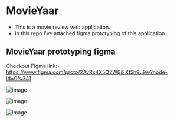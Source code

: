 # MovieYaar
- This is a movie review web application.
- In this repo I've attached figma prototyping of this application. 

## MovieYaar prototyping figma
Checkout Figma link:- https://www.figma.com/proto/2AvRx4X5Q2WBjFXt5h9u9w?node-id=0%3A1


![image](https://user-images.githubusercontent.com/95637428/235688314-78e7e405-ba96-4cf8-b6cd-c82d95ffd42f.png)

![image](https://user-images.githubusercontent.com/95637428/235688547-da65d325-3183-41a3-86ed-dcd980d1c80c.png)

![image](https://user-images.githubusercontent.com/95637428/235688796-bf79b2b7-6653-499c-82e3-3477dcbc6325.png)
